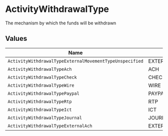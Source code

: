 # ActivityWithdrawalType

The mechanism by which the funds will be withdrawn


## Values

| Name                                                    | Value                                                   |
| ------------------------------------------------------- | ------------------------------------------------------- |
| `ActivityWithdrawalTypeExternalMovementTypeUnspecified` | EXTERNAL_MOVEMENT_TYPE_UNSPECIFIED                      |
| `ActivityWithdrawalTypeAch`                             | ACH                                                     |
| `ActivityWithdrawalTypeCheck`                           | CHECK                                                   |
| `ActivityWithdrawalTypeWire`                            | WIRE                                                    |
| `ActivityWithdrawalTypePaypal`                          | PAYPAL                                                  |
| `ActivityWithdrawalTypeRtp`                             | RTP                                                     |
| `ActivityWithdrawalTypeIct`                             | ICT                                                     |
| `ActivityWithdrawalTypeJournal`                         | JOURNAL                                                 |
| `ActivityWithdrawalTypeExternalAch`                     | EXTERNAL_ACH                                            |